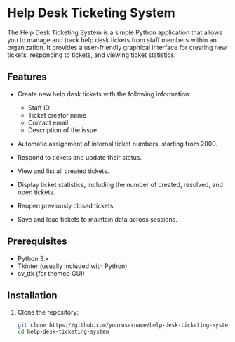 # Help Desk Ticketing System

The Help Desk Ticketing System is a simple Python application that allows you to manage and track help desk tickets from staff members within an organization. It provides a user-friendly graphical interface for creating new tickets, responding to tickets, and viewing ticket statistics.

## Features

- Create new help desk tickets with the following information:
  - Staff ID
  - Ticket creator name
  - Contact email
  - Description of the issue

- Automatic assignment of internal ticket numbers, starting from 2000.
- Respond to tickets and update their status.
- View and list all created tickets.
- Display ticket statistics, including the number of created, resolved, and open tickets.
- Reopen previously closed tickets.
- Save and load tickets to maintain data across sessions.

## Prerequisites

- Python 3.x
- Tkinter (usually included with Python)
- sv_ttk (for themed GUI)

## Installation

1. Clone the repository:

   ```bash
   git clone https://github.com/yourusername/help-desk-ticketing-system.git
   cd help-desk-ticketing-system
